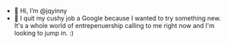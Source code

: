 - 👋 Hi, I’m @jqyinny
- 👀 I quit my cushy job a Google because I wanted to try something new. It's a whole world of entrepenuership calling to me right now and I'm looking to jump in. :)

